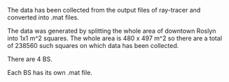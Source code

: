 
The data has been collected from the output files of ray-tracer and converted into .mat files. 

The data was generated by splitting the whole area of downtown Roslyn into 1x1 m^2 squares. The whole area is 480 x 497 m^2 so there are a total of 238560 such squares on which data has been collected.

There are 4 BS.

Each BS has its own .mat file.
